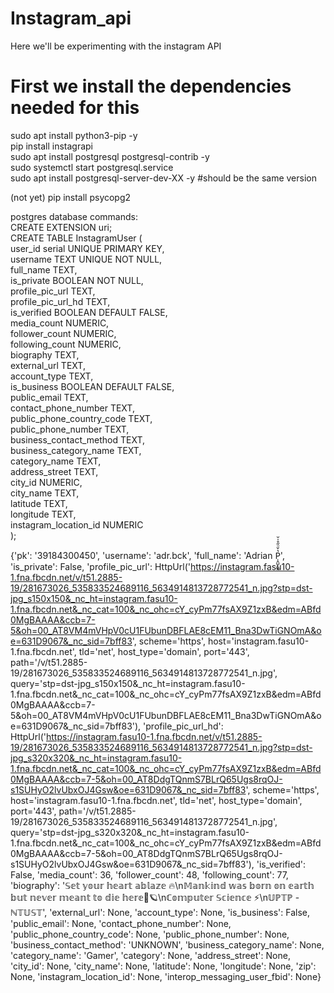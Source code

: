 # Instagram_api
Here we'll be experimenting with the instagram API

# First we install the dependencies needed for this
sudo apt install python3-pip -y <br>
pip install instagrapi<br> 
sudo apt install postgresql postgresql-contrib -y<br>
sudo systemctl start postgresql.service<br>
sudo apt install postgresql-server-dev-XX -y #should be the same version<br>


(not yet) pip install psycopg2<br>



postgres database commands:<br>
CREATE EXTENSION uri;<br>
CREATE TABLE InstagramUser (<br>
	user_id serial UNIQUE PRIMARY KEY,<br>
	username TEXT  UNIQUE NOT NULL,<br>
	full_name TEXT,<br>
	is_private BOOLEAN NOT NULL,<br>
	profile_pic_url TEXT,<br>
	profile_pic_url_hd TEXT,<br>
	is_verified BOOLEAN DEFAULT FALSE,<br>
	media_count NUMERIC,<br>
	follower_count NUMERIC,<br>
	following_count NUMERIC,<br>
	biography TEXT,<br>
	external_url TEXT,<br>
	account_type TEXT,<br>
	is_business BOOLEAN DEFAULT FALSE,<br>
	public_email TEXT,<br>
	contact_phone_number TEXT,<br>
	public_phone_country_code TEXT,<br>
	public_phone_number TEXT,<br>
	business_contact_method TEXT,<br>
	business_category_name TEXT,<br>
	category_name TEXT,<br>
	address_street TEXT,<br>
	city_id NUMERIC,<br>
	city_name TEXT,<br>
	latitude TEXT,<br>
	longitude TEXT,<br>
	instagram_location_id NUMERIC<br>
);<br>

{'pk': '39184300450', 'username': 'adr.bck', 'full_name': 'Adrian P̩̭̺̝͖̯̔̌ͦ̋̊̍̆', 'is_private': False, 'profile_pic_url': HttpUrl('https://instagram.fasu10-1.fna.fbcdn.net/v/t51.2885-19/281673026_535833524689116_5634914813728772541_n.jpg?stp=dst-jpg_s150x150&_nc_ht=instagram.fasu10-1.fna.fbcdn.net&_nc_cat=100&_nc_ohc=cY_cyPm77fsAX9Z1zxB&edm=ABfd0MgBAAAA&ccb=7-5&oh=00_AT8VM4mVHpV0cU1FUbunDBFLAE8cEM11_Bna3DwTiGNOmA&oe=631D9067&_nc_sid=7bff83', scheme='https', host='instagram.fasu10-1.fna.fbcdn.net', tld='net', host_type='domain', port='443', path='/v/t51.2885-19/281673026_535833524689116_5634914813728772541_n.jpg', query='stp=dst-jpg_s150x150&_nc_ht=instagram.fasu10-1.fna.fbcdn.net&_nc_cat=100&_nc_ohc=cY_cyPm77fsAX9Z1zxB&edm=ABfd0MgBAAAA&ccb=7-5&oh=00_AT8VM4mVHpV0cU1FUbunDBFLAE8cEM11_Bna3DwTiGNOmA&oe=631D9067&_nc_sid=7bff83'), 'profile_pic_url_hd': HttpUrl('https://instagram.fasu10-1.fna.fbcdn.net/v/t51.2885-19/281673026_535833524689116_5634914813728772541_n.jpg?stp=dst-jpg_s320x320&_nc_ht=instagram.fasu10-1.fna.fbcdn.net&_nc_cat=100&_nc_ohc=cY_cyPm77fsAX9Z1zxB&edm=ABfd0MgBAAAA&ccb=7-5&oh=00_AT8DdgTQnmS7BLrQ65Ugs8rqOJ-s1SUHyO2lvUbxOJ4Gsw&oe=631D9067&_nc_sid=7bff83', scheme='https', host='instagram.fasu10-1.fna.fbcdn.net', tld='net', host_type='domain', port='443', path='/v/t51.2885-19/281673026_535833524689116_5634914813728772541_n.jpg', query='stp=dst-jpg_s320x320&_nc_ht=instagram.fasu10-1.fna.fbcdn.net&_nc_cat=100&_nc_ohc=cY_cyPm77fsAX9Z1zxB&edm=ABfd0MgBAAAA&ccb=7-5&oh=00_AT8DdgTQnmS7BLrQ65Ugs8rqOJ-s1SUHyO2lvUbxOJ4Gsw&oe=631D9067&_nc_sid=7bff83'), 'is_verified': False, 'media_count': 36, 'follower_count': 48, 'following_count': 77, 'biography': '𝕊𝕖𝕥 𝕪𝕠𝕦𝕣 𝕙𝕖𝕒𝕣𝕥 𝕒𝕓𝕝𝕒𝕫𝕖 🔥\n𝕄𝕒𝕟𝕜𝕚𝕟𝕕 𝕨𝕒𝕤 𝕓𝕠𝕣𝕟 𝕠𝕟 𝕖𝕒𝕣𝕥𝕙 𝕓𝕦𝕥 𝕟𝕖𝕧𝕖𝕣 𝕞𝕖𝕒𝕟𝕥 𝕥𝕠 𝕕𝕚𝕖 𝕙𝕖𝕣𝕖🚀🪐\nℂ𝕠𝕞𝕡𝕦𝕥𝕖𝕣 𝕊𝕔𝕚𝕖𝕟𝕔𝕖 ⚡\n𝕌ℙ𝕋ℙ - ℕ𝕋𝕌𝕊𝕋', 'external_url': None, 'account_type': None, 'is_business': False, 'public_email': None, 'contact_phone_number': None, 'public_phone_country_code': None, 'public_phone_number': None, 'business_contact_method': 'UNKNOWN', 'business_category_name': None, 'category_name': 'Gamer', 'category': None, 'address_street': None, 'city_id': None, 'city_name': None, 'latitude': None, 'longitude': None, 'zip': None, 'instagram_location_id': None, 'interop_messaging_user_fbid': None}<br>





